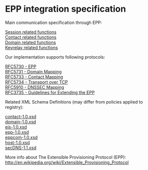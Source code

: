 # EPP integration specification

Main communication specification through EPP:

[Session related functions](epp/session.md)  
[Contact related functions](epp/contact.md)  
[Domain related functions](epp/domain.md)  
[Keyrelay related functions](epp/keyrelay.md)

Our implementation supports following protocols:

[RFC5730 - EPP](http://tools.ietf.org/html/rfc5730)  
[RFC5731 - Domain Mapping](http://tools.ietf.org/html/rfc5731)  
[RFC5733 - Contact Mapping](http://tools.ietf.org/html/rfc5733)  
[RFC5734 - Transport over TCP](http://tools.ietf.org/html/rfc5734)  
[RFC5910 - DNSSEC Mapping](http://tools.ietf.org/html/rfc5910)  
[RFC3735 - Guidelines for Extending the EPP](http://tools.ietf.org/html/rfc3735)

Related XML Schema Definitions (may differ from policies applied to registry):

[contact-1.0.xsd](schemas/contact-1.0.xsd)  
[domain-1.0.xsd](schemas/domain-1.0.xsd)  
[eis-1.0.xsd](schemas/eis-1.0.xsd)  
[epp-1.0.xsd](schemas/epp-1.0.xsd)  
[eppcom-1.0.xsd](schemas/eppcom-1.0.xsd)  
[host-1.0.xsd](schemas/host-1.0.xsd)  
[secDNS-1.1.xsd](schemas/secDNS-1.1.xsd)

More info about The Extensible Provisioning Protocol (EPP):<br>
http://en.wikipedia.org/wiki/Extensible_Provisioning_Protocol
